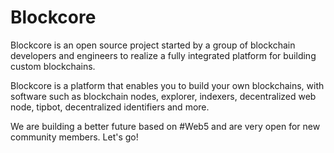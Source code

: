 # Blockcore

Blockcore is an open source project started by a group of blockchain developers and engineers to realize a fully integrated platform for building custom blockchains.

Blockcore is a platform that enables you to build your own blockchains, with software such as blockchain nodes, explorer, indexers, decentralized web node, tipbot, decentralized identifiers and more.

We are building a better future based on #Web5 and are very open for new community members. Let's go!
